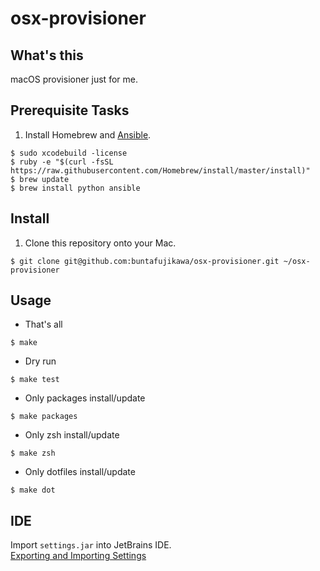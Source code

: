 # osx-provisioner

## What's this

macOS provisioner just for me.


## Prerequisite Tasks

1. Install Homebrew and [Ansible](https://docs.ansible.com/ansible/latest/index.html).

```
$ sudo xcodebuild -license
$ ruby -e "$(curl -fsSL https://raw.githubusercontent.com/Homebrew/install/master/install)"
$ brew update
$ brew install python ansible
```


## Install

1. Clone this repository onto your Mac.

```
$ git clone git@github.com:buntafujikawa/osx-provisioner.git ~/osx-provisioner
```


## Usage

- That's all
```
$ make
```

- Dry run

```
$ make test
```

- Only packages install/update

```
$ make packages
```

- Only zsh install/update

```
$ make zsh
```

- Only dotfiles install/update

```
$ make dot
```

## IDE
Import `settings.jar` into JetBrains IDE.  
[Exporting and Importing Settings](https://www.jetbrains.com/help/phpstorm/exporting-and-importing-settings.html)
